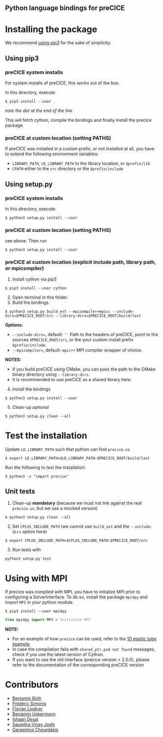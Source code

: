 Python language bindings for preCICE
------------------------------------

# Installing the package

We recommend [using pip3](https://github.com/precice/precice/blob/develop/src/precice/bindings/python/README.md#using-pip3) for the sake of simplicity.

## Using pip3

### preCICE system installs

For system installs of preCICE, this works out of the box.

In this directory, execute:
```
$ pip3 install --user .
```
*note the dot at the end of the line*

This will fetch cython, compile the bindings and finally install the precice package.

### preCICE at custom location (setting PATHS)

If preCICE was installed in a custom prefix, or not installed at all, you have to extend the following environment variables:
- `LIBRARY_PATH`, `LD_LIBRARY_PATH` to the library location, or `$prefix/lib`
- `CPATH` either to the `src` directory or the `$prefix/include`

## Using setup.py

### preCICE system installs

In this directory, execute:
```
$ python3 setup.py install --user
```

### preCICE at custom location (setting PATHS)

see above. Then run
```
$ python3 setup.py install --user
```

### preCICE at custom location (explicit include path, library path, or mpicompiler)

1. Install cython via pip3
```
$ pip3 install --user cython
```
2. Open terminal in this folder.
3. Build the bindings

```
$ python3 setup.py build_ext --mpicompiler=mpicc --include-dirs=$PRECICE_ROOT/src --library-dirs=$PRECICE_ROOT/build/last
```

**Options:**
- `--include-dirs=`, default: `''` 
  Path to the headers of preCICE, point to the sources `$PRECICE_ROOT/src`, or the your custom install prefix `$prefix/include`.
- `--mpicompiler=`, default: `mpic++` 
  MPI compiler wrapper of choice.

**NOTES:**

- If you build preCICE using CMake, you can pass the path to the CMake binary directory using `--library-dirs`.
- It is recommended to use preCICE as a shared library here.

4. Install the bindings
```
$ python3 setup.py install --user
```

5. Clean-up _optional_
```
$ python3 setup.py clean --all
```

# Test the installation

Update `LD_LIBRARY_PATH` such that python can find `precice.so`
```
$ export LD_LIBRARY_PATH=$LD_LIBRARY_PATH:$PRECICE_ROOT/build/last
```

Run the following to test the installation:
```
$ python3 -c "import precice"
```

## Unit tests

1. Clean-up __mandatory__ (because we must not link against the real `precice.so`, but we use a mocked version)
```
$ python3 setup.py clean --all
```

2. Set `CPLUS_INCLUDE_PATH` (we cannot use `build_ext` and the `--include-dirs` option here)
```
$ export CPLUS_INCLUDE_PATH=$CPLUS_INCLUDE_PATH:$PRECICE_ROOT/src
```

3. Run tests with
```
python3 setup.py test
```

# Using with MPI

If precice was compiled with MPI, you have to initialize MPI prior to configuring a SolverInterface.
To do so, install the package `mpi4py` and import `MPI` in your python module.

```
$ pip3 install --user mpi4py
```

```python
from mpi4py import MPI # Initialize MPI 
```

**NOTE:**
- For an example of how `precice` can be used, refer to the [1D elastic tube example](https://github.com/precice/precice/wiki/1D-elastic-tube-using-the-Python-API).
- In case the compilation fails with `shared_ptr.pxd not found` messages, check if you use the latest version of Cython.
- If you want to use the old interface (precice version < 2.0.0), please refer to the documentation of the corresponding preCICE version

# Contributors

* [Benjamin Rüth](https://github.com/BenjaminRueth)
* [Frédéric Simonis](https://github.com/fsimonis)
* [Florian Lindner](https://github.com/floli)
* [Benjamin Uekermann](https://github.com/uekerman)
* [Ishaan Desai](https://github.com/IshaanDesai)
* [Saumitra Vinay Joshi](https://github.com/saumiJ)
* [Gerasimos Chourdakis](https://github.com/MakisH)
